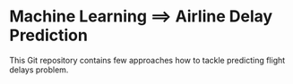# Machine Learning ==> Airline Delay Prediction

This Git repository contains few approaches how to tackle 
predicting flight delays problem. 
